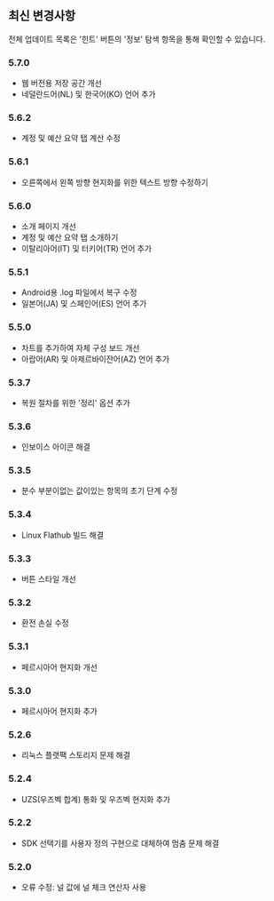 ## 최신 변경사항

전체 업데이트 목록은 '힌트' 버튼의 '정보' 탐색 항목을 통해 확인할 수 있습니다.

### 5.7.0
- 웹 버전용 저장 공간 개선
- 네덜란드어(NL) 및 한국어(KO) 언어 추가

### 5.6.2
- 계정 및 예산 요약 탭 계산 수정

### 5.6.1
- 오른쪽에서 왼쪽 방향 현지화를 위한 텍스트 방향 수정하기 

### 5.6.0
- 소개 페이지 개선
- 계정 및 예산 요약 탭 소개하기
- 이탈리아어(IT) 및 터키어(TR) 언어 추가

### 5.5.1
- Android용 .log 파일에서 복구 수정
- 일본어(JA) 및 스페인어(ES) 언어 추가 

### 5.5.0
- 차트를 추가하여 자체 구성 보드 개선
- 아랍어(AR) 및 아제르바이잔어(AZ) 언어 추가

### 5.3.7
- 복원 절차를 위한 '정리' 옵션 추가  

### 5.3.6
- 인보이스 아이콘 해결

### 5.3.5
- 분수 부분이없는 값이있는 항목의 초기 단계 수정

### 5.3.4
- Linux Flathub 빌드 해결

### 5.3.3
- 버튼 스타일 개선

### 5.3.2
- 환전 손실 수정

### 5.3.1
- 페르시아어 현지화 개선

### 5.3.0
- 페르시아어 현지화 추가

### 5.2.6
- 리눅스 플랫팩 스토리지 문제 해결

### 5.2.4
- UZS(우즈벡 합계) 통화 및 우즈벡 현지화 추가

### 5.2.2
- SDK 선택기를 사용자 정의 구현으로 대체하여 멈춤 문제 해결

### 5.2.0
- 오류 수정: 널 값에 널 체크 연산자 사용